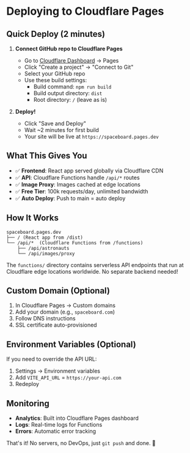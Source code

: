 # Deploying to Cloudflare Pages

## Quick Deploy (2 minutes)

1. **Connect GitHub repo to Cloudflare Pages**
   - Go to [Cloudflare Dashboard](https://dash.cloudflare.com/) → Pages
   - Click "Create a project" → "Connect to Git"
   - Select your GitHub repo
   - Use these build settings:
     - Build command: `npm run build`
     - Build output directory: `dist`
     - Root directory: `/` (leave as is)

2. **Deploy!**
   - Click "Save and Deploy"
   - Wait ~2 minutes for first build
   - Your site will be live at `https://spaceboard.pages.dev`

## What This Gives You

- ✅ **Frontend**: React app served globally via Cloudflare CDN
- ✅ **API**: Cloudflare Functions handle `/api/*` routes
- ✅ **Image Proxy**: Images cached at edge locations
- ✅ **Free Tier**: 100k requests/day, unlimited bandwidth
- ✅ **Auto Deploy**: Push to main = auto deploy

## How It Works

```
spaceboard.pages.dev
├── / (React app from /dist)
└── /api/*  (Cloudflare Functions from /functions)
    ├── /api/astronauts
    └── /api/images/proxy
```

The `functions/` directory contains serverless API endpoints that run at Cloudflare edge locations worldwide. No separate backend needed!

## Custom Domain (Optional)

1. In Cloudflare Pages → Custom domains
2. Add your domain (e.g., `spaceboard.com`)
3. Follow DNS instructions
4. SSL certificate auto-provisioned

## Environment Variables (Optional)

If you need to override the API URL:
1. Settings → Environment variables
2. Add `VITE_API_URL` = `https://your-api.com`
3. Redeploy

## Monitoring

- **Analytics**: Built into Cloudflare Pages dashboard
- **Logs**: Real-time logs for Functions
- **Errors**: Automatic error tracking

That's it! No servers, no DevOps, just `git push` and done. 🚀